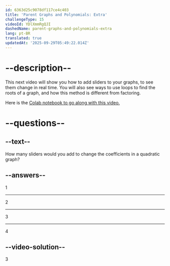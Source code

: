 ```yaml
---
id: 6363d25c9078df117ce4c403
title: 'Parent Graphs and Polynomials: Extra'
challengeType: 15
videoId: YDlXmmRgQJI
dashedName: parent-graphs-and-polynomials-extra
lang: pt-BR
translated: true
updatedAt: '2025-09-29T05:49:22.014Z'
---
```


# --description--

This next video will show you how to add sliders to your graphs, to see them change in real time. You will also see ways to use loops to find the roots of a graph, and how this method is different from factoring.

Here is the <a href="https://colab.research.google.com/drive/1bspkmQVcKOXUuk-Orb0Mwl0GUGbqMpka?usp=sharing" target="_blank" rel="noopener noreferrer nofollow">Colab notebook to go along with this video.</a>

# --questions--

## --text--

How many sliders would you add to change the coefficients in a quadratic graph?

## --answers--

1

---

2

---

3

---

4

## --video-solution--

3

